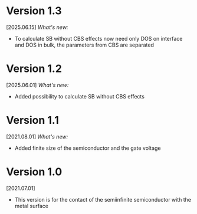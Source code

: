 #  Version 1.3
[2025.06.15] *What's new:*
- To calculate SB without CBS effects now need only DOS on interface and DOS in bulk, the parameters from CBS are separated 

#  Version 1.2
[2025.06.01] *What's new:*
- Added possibility to calculate SB without CBS effects 

#  Version 1.1
[2021.08.01] *What's new:*
- Added finite size of the semiconductor and the gate voltage

#  Version 1.0
[2021.07.01]
- This version is for the contact of the semiinfinite semiconductor with the metal surface
  

